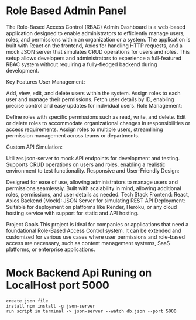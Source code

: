 # Role Based Admin Panel
The Role-Based Access Control (RBAC) Admin Dashboard is a web-based application designed to enable administrators to efficiently manage users, roles, and permissions within an organization or a system. The application is built with React on the frontend, Axios for handling HTTP requests, and a mock JSON server that simulates CRUD operations for users and roles. This setup allows developers and administrators to experience a full-featured RBAC system without requiring a fully-fledged backend during development.

Key Features
User Management:

Add, view, edit, and delete users within the system.
Assign roles to each user and manage their permissions.
Fetch user details by ID, enabling precise control and easy updates for individual users.
Role Management:

Define roles with specific permissions such as read, write, and delete.
Edit or delete roles to accommodate organizational changes in responsibilities or access requirements.
Assign roles to multiple users, streamlining permission management across teams or departments.

Custom API Simulation:

Utilizes json-server to mock API endpoints for development and testing.
Supports CRUD operations on users and roles, enabling a realistic environment to test functionality.
Responsive and User-Friendly Design:

Designed for ease of use, allowing administrators to manage users and permissions seamlessly.
Built with scalability in mind, allowing additional roles, permissions, and user details as needed.
Tech Stack
Frontend: React, Axios
Backend (Mock): JSON Server for simulating REST API
Deployment: Suitable for deployment on platforms like Render, Heroku, or any cloud hosting service with support for static and API hosting.


Project Goals
This project is ideal for companies or applications that need a foundational Role-Based Access Control system. It can be extended and customized for various use cases where user permissions and role-based access are necessary, such as content management systems, SaaS platforms, or enterprise applications.


# Mock Backend Api Runing on LocalHost port 5000
    create json file
    install npm install -g json-server
    run script in terminal -> json-server --watch db.json --port 5000   


